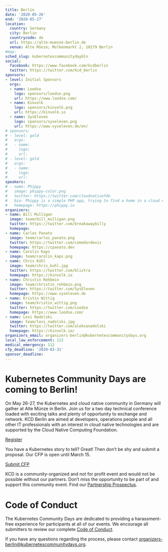 ```yaml
---
title: Berlin
date: '2020-05-26'
end: '2020-05-27'
location:
  country: Germany
  city: Berlin
  countrycode: de
  url: https://alte-muenze-berlin.de
  venue: Alte Münze; Molkenmarkt 2, 10179 Berlin
#map:
sched_slug: kubernetescommunitydaybln
social:
  facebook: https://www.facebook.com/kcdberlin
  twitter: https://twitter.com/kcd_berlin
sponsors:
- level: Initial Sponsors
  orgs:
  - name: Loodse
    logo: sponsors/loodse.png
    url: https://www.loodse.com/
  - name: Kinvolk
    logo: sponsors/kinvolk.png
    url: https://kinvolk.io
  - name: SysEleven
    logo: sponsors/syseleven.png
    url: https://www.syseleven.de/en/
# sponsors:
# - level: gold
#   orgs:
#   - name:
#     logo:
#     url:
# - level: gold
#   orgs:
#   - name:
#     logo:
#     url:
speakers:
# - name: Phippy
#   image: phippy-color.png
#   twitter: https://twitter.com/cloudnativefdn
#   bio: Phippy is a simple PHP app, trying to find a home in a cloud native world.
#   homepage: https://phippy.io
organizers:
- name: Bill Mulligan
  image: team/bill_mulligan.png
  twitter: https://twitter.com/breakawaybilly
  homepage:
- name: Carlos Panato
  image: team/carlos_panato.png
  twitter: https://twitter.com/comedordexis
  homepage: https://cpanato.dev
- name: Carolin Kaps
  image: team/carolin_kaps.png
- name: Chris Kühl
  image: team/chris_kuhl.jpg
  twitter: https://twitter.com/blixtra
  homepage: https://kinvolk.io
- name: Christin Rehbein
  image: team/christin_rehbein.png
  twitter: https://twitter.com/SysEleven
  homepage: https://www.syseleven.de
- name: Kristin Wittig
  image: team/kristin_wittig.png
  twitter: https://twitter.com/Loodse
  homepage: https://www.loodse.com/
- name: Lexi Nadolski
  image: team/lexi_nadolski.jpg
  twitter: https://twitter.com/aleksanadolski
  homepage: https://kinvolk.io/
organizers_email: organizers-berlin@kubernetescommunitydays.org
local_law_enforcement: 112
medical_emergency: 112
cfp_deadline: '2020-03-31'
sponsor_deadline:
---
```


# **Kubernetes Community Days are coming to Berlin!**

On May 26-27, the Kubernetes and cloud native community in Germany will gather at Alte Münze in Berlin. Join us for a two day technical conference loaded with exciting talks and plenty of opportunity to exchange and network. KCD Berlin are aimed at developers, operations people and all other IT professionals with an interest in cloud native technologies and are supported by the Cloud Native Computing Foundation.

[Register](https://www.eventbrite.com/e/kubernetes-community-days-berlin-2020-tickets-90095641489)

You have a Kubernetes story to tell? Great! Then don’t be shy and submit a proposal. Our CFP is open until March 15.

[Submit CFP](https://kcdcfpsubmissions.smapply.io/prog/kcd_berlin)

KCD is a community-organized and not for profit event and would not be possible without our partners. Don’t miss the opportunity to be part of and support this community event. Find our [Partnership Prospectus](/img/2020-berlin/kcdberlin2020_sponsor_prospectus.pdf).

# Code of Conduct

The Kubernetes Community Days are dedicated to providing a  harassment-free experience for participants at all of our events. We encourage all submitters to review our complete [Code of Conduct](https://kubernetescommunitydays.org/code-of-conduct/).

If you have any questions regarding the process, please contact [organizers-berlin@kubernetescommunitydays.org](mailto:organizers-berlin@kubernetescommunitydays.org).
